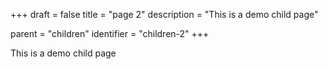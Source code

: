 +++
draft = false
title = "page 2"
description = "This is a demo child page"


parent = "children"
identifier = "children-2"
+++

This is a demo child page